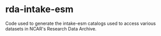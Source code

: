 # rda-intake-esm

Code used to generate the intake-esm catalogs used to access various datasets in NCAR's Research Data Archive.
